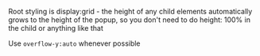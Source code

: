Root styling is display:grid - the height of any child elements automatically grows to the height of the popup, so you don't need to do height: 100% in the child or anything like that

Use `overflow-y:auto` whenever possible
